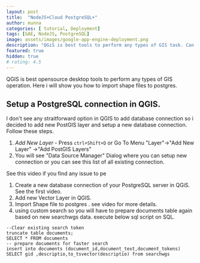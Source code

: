 ```yaml
---
layout: post
title:  "NodeJS+Cloud PostgreSQL+"
author: munna
categories: [ tutorial, Deployment]
tags: [GAE, NodeJS, PostgreSQL]
image: assets/images/google-app-engine-deployment.png
description: "QGiS is best tools to perform any types of GIS task. Can be also use QGIS for import data into QGIS from excel/csv/shapefiles etc."
featured: true
hidden: true
# rating: 4.5
---
```


QGIS is best opensource desktop tools to perform any types of GIS operation. Here i will show you how to import shape files to postgres.


## Setup a PostgreSQL connection in QGIS.
I don't see any straitforward option in QGIS to add database connection so i decided to add new PostGIS layer and setup a new database connection. Follow these steps.

1. *Add New Layer* - Press `ctrl+Shift+D` or Go To Menu "Layer"->"Add New Layer" ->"Add PostGIS Layers"
2. You will see "Data Source Manager" Dialog where you can setup new connection or you can see this list of all existing connection.

See this video if you find any issue to pe

1. Create a new database connection of your PostgreSQL server in QGiS. See the first video.
2. Add new Vector Layer in QGIS. 
3. Import Shape file to postgres . see video for more details.
4. using custom search so you will have to prepare documents table again based on new searchwgs data. execute below sql script on SQL.

```
--Clear existing search token
truncate table documents;
SELECT * FROM documents
-- prepare documents for faster search
insert into documents (document_id,document_text,document_tokens)
SELECT gid ,descriptio,to_tsvector(descriptio) from searchwgs
```